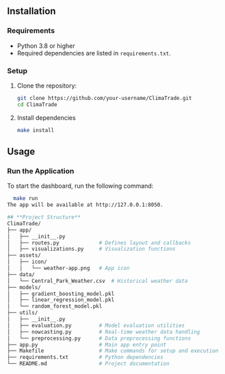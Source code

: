 ## **Installation**

### **Requirements**
- Python 3.8 or higher
- Required dependencies are listed in `requirements.txt`.

### **Setup**
1. Clone the repository:
   ```bash
   git clone https://github.com/your-username/ClimaTrade.git
   cd ClimaTrade

2. Install dependencies
   ```bash
   make install

## **Usage**

### **Run the Application**
To start the dashboard, run the following command:
 ```bash
   make run
The app will be available at http://127.0.0.1:8050.

## **Project Structure**
ClimaTrade/
├── app/
│   ├── __init__.py
│   ├── routes.py             # Defines layout and callbacks
│   ├── visualizations.py     # Visualization functions
├── assets/
│   ├── icon/
│   │   └── weather-app.png   # App icon
├── data/
│   └── Central_Park_Weather.csv  # Historical weather data
├── models/
│   ├── gradient_boosting_model.pkl
│   ├── linear_regression_model.pkl
│   └── random_forest_model.pkl
├── utils/
│   ├── __init__.py
│   ├── evaluation.py         # Model evaluation utilities
│   ├── nowcasting.py         # Real-time weather data handling
│   └── preprocessing.py      # Data preprocessing functions
├── app.py                    # Main app entry point
├── Makefile                  # Make commands for setup and execution
├── requirements.txt          # Python dependencies
└── README.md                 # Project documentation


